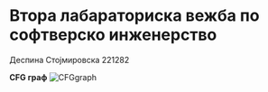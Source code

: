 # Втора лабараториска вежба по софтверско инженерство
Деспина Стојмировска 221282

**CFG граф**
![CFGgraph](https://github.com/user-attachments/assets/e3483e0d-d546-45dd-82d5-df67f5852297)
